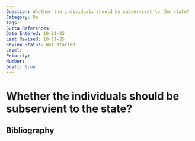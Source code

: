 ```yaml
---
Question: Whether the individuals should be subservient to the state?
Category: Rā
Tags: 
Sutta References: 
Date Entered: 10-11-25
Last Revised: 10-11-25
Review Status: Not started
Level: 
Priority: 
Number: 
Draft: true
---
```


# Whether the individuals should be subservient to the state?

## Bibliography

<!-- 

Notes:



-->